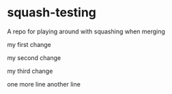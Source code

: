 # squash-testing
A repo for playing around with squashing when merging

my first change

my second change

my third change

one more line
another line




